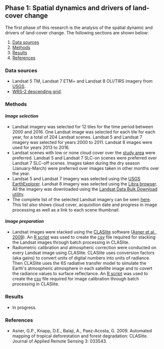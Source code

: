 ## **Phase 1: Spatial dynamics and drivers of land-cover change**

The first phase of this research is the analysis of the spatial dynamic and drivers of land-cover change. The following sections are shown below:

1. [Data sources](#data-sources)
2. [Methods](#methods)
3. [Results](#results)
4. [References](#references)

### Data sources 
* Landsat 5 TM, Landsat 7 ETM+ and Landsat 8 OLI/TIRS imagery from [USGS](http://landsat.usgs.gov/index.php).
* [WRS-2 descending grid](http://landsat.usgs.gov/tools_wrs-2_shapefile.php). 

### Methods 

#### *Image selection*
* Landsat imagery was selected for 12 tiles for the time period between 2000 and 2016. One Landsat image was selected for each tile for each year, for a total of 204 Landsat scenes. Landsat 5 and Landsat 7 imagery was selected for years 2000 to 2011. Landsat 8 images were used for years 2013 to 2016.
* Landsat scenes with low or none cloud cover over the [study area](index.html#study-area) were preferred. Landsat 5 and Landsat 7 SLC-on scenes were preferred over Landsat 7 SLC-off scenes. Images taken during the dry season (January-March) were preferred over images taken in other months over the year.
* Landsat 5 and Landsat 7 imagery was selected using the [USGS EarthExplorer](http://earthexplorer.usgs.gov/). Landsat 8 imagery was selected using the [Libra browser](https://libra.developmentseed.org/). All the imagery was downloaded using the [Landsat Data Bulk Download utility](http://earthexplorer.usgs.gov/bulk).
* The complete list of the selected Landsat imagery can be seen <a href="https://docs.google.com/spreadsheets/d/1HMtOeW7eo_KRrg6BND2eItIp7VS1p0e_YWS3_YHaYEM/edit?usp=sharing" target="_blank">here</a>. This list also shows cloud cover, acquisition date and progress in image processing as well as a link to each scene thumbnail.

#### *Image preparation*
* Landsat images were stacked using the [CLASlite](http://claslite.carnegiescience.edu/en/) software ([Asner et al., 2009](#asneretal2009)). An <a href="https://github.com/amsantac/cuproject/blob/gh-pages/code/stackLandsatCSV.R" target="_blank">R script</a> was used to create the <a href="https://github.com/amsantac/cuproject/blob/gh-pages/other/processing/landsat/CLASliteCSVs/stack_2000_2014.csv" target="_blank">csv</a> file required for stacking the Landsat images through batch processing in CLASlite.
* Radiometric calibration and atmospheric correction were conducted on every Landsat image using CLASlite. CLASlite uses conversion factors (aka gains) to convert units of digital numbers into units of radiance. Then CLASlite uses the 6S radiative transfer model to simulate the Earth's atmospheric atmosphere in each satellite image and to covert the radiance values to surface reflectance. An <a href="https://github.com/amsantac/cuproject/blob/gh-pages/code/stackLandsatCSV.R" target="_blank">R script</a> was used to create the <a href="https://github.com/amsantac/cuproject/blob/gh-pages/other/processing/landsat/CLASliteCSVs/stack_2000_2014.csv" target="_blank">csv</a> file required for image calibration through batch processing in CLASlite.    

### Results 
* In progress.

### References 
* <a id="asneretal2009"></a>Asner, G.P., Knapp, D.E., Balaji, A., Paez-Acosta, G. 2009. Automated mapping of tropical deforestation and forest degradation: CLASlite. Journal of Applied Remote Sensing 3: 033543.
